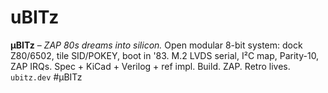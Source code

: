 # uBITz
**μBITz** – *ZAP 80s dreams into silicon.*   Open modular 8-bit system: dock Z80/6502, tile SID/POKEY, boot in '83.   M.2 LVDS serial, I²C map, Parity-10, ZAP IRQs.   Spec + KiCad + Verilog + ref impl.   Build. ZAP. Retro lives.   `ubitz.dev` #μBITz
